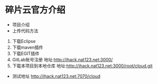 # 碎片云官方介绍
* 项目介绍
* 上传代码方法
1. 下载Eclipse
2. 下载maven插件
3. 下载EGIT插件
4. GitLab账号注册
地址:<a href="http://ihack.nat123.net:3000/">http://ihack.nat123.net:3000/</a>
5. 下载本项目到本地仓库
地址:<a href="http://ihack.nat123.net:3000/root/cloud.git">http://ihack.nat123.net:3000/root/cloud.git</a>
* 测试地址
<a href="http://ihack.nat123.net:7070/cloud">http://ihack.nat123.net:7070/cloud</a>